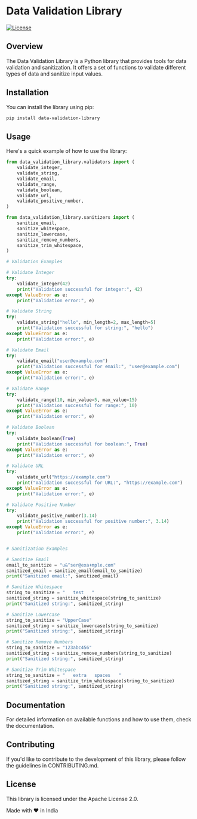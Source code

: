 # Data Validation Library

[![License](https://img.shields.io/badge/license-Apache--2.0-blue.svg)](https://opensource.org/licenses/Apache-2.0)

## Overview

The Data Validation Library is a Python library that provides tools for data validation and sanitization. It offers a set of functions to validate different types of data and sanitize input values.

## Installation

You can install the library using pip:

```bash
pip install data-validation-library
```

## Usage
Here's a quick example of how to use the library:

```Python
from data_validation_library.validators import (
    validate_integer,
    validate_string,
    validate_email,
    validate_range,
    validate_boolean,
    validate_url,
    validate_positive_number,
)

from data_validation_library.sanitizers import (
    sanitize_email,
    sanitize_whitespace,
    sanitize_lowercase,
    sanitize_remove_numbers,
    sanitize_trim_whitespace,
)

# Validation Examples

# Validate Integer
try:
    validate_integer(42)
    print("Validation successful for integer:", 42)
except ValueError as e:
    print("Validation error:", e)

# Validate String
try:
    validate_string("hello", min_length=2, max_length=5)
    print("Validation successful for string:", "hello")
except ValueError as e:
    print("Validation error:", e)

# Validate Email
try:
    validate_email("user@example.com")
    print("Validation successful for email:", "user@example.com")
except ValueError as e:
    print("Validation error:", e)

# Validate Range
try:
    validate_range(10, min_value=5, max_value=15)
    print("Validation successful for range:", 10)
except ValueError as e:
    print("Validation error:", e)

# Validate Boolean
try:
    validate_boolean(True)
    print("Validation successful for boolean:", True)
except ValueError as e:
    print("Validation error:", e)

# Validate URL
try:
    validate_url("https://example.com")
    print("Validation successful for URL:", "https://example.com")
except ValueError as e:
    print("Validation error:", e)

# Validate Positive Number
try:
    validate_positive_number(3.14)
    print("Validation successful for positive number:", 3.14)
except ValueError as e:
    print("Validation error:", e)


# Sanitization Examples

# Sanitize Email
email_to_sanitize = "u&^ser@exa+mple.com"
sanitized_email = sanitize_email(email_to_sanitize)
print("Sanitized email:", sanitized_email)

# Sanitize Whitespace
string_to_sanitize = "   test   "
sanitized_string = sanitize_whitespace(string_to_sanitize)
print("Sanitized string:", sanitized_string)

# Sanitize Lowercase
string_to_sanitize = "UpperCase"
sanitized_string = sanitize_lowercase(string_to_sanitize)
print("Sanitized string:", sanitized_string)

# Sanitize Remove Numbers
string_to_sanitize = "123abc456"
sanitized_string = sanitize_remove_numbers(string_to_sanitize)
print("Sanitized string:", sanitized_string)

# Sanitize Trim Whitespace
string_to_sanitize = "   extra   spaces   "
sanitized_string = sanitize_trim_whitespace(string_to_sanitize)
print("Sanitized string:", sanitized_string)
```

## Documentation
For detailed information on available functions and how to use them, check the documentation.

## Contributing
If you'd like to contribute to the development of this library, please follow the guidelines in CONTRIBUTING.md.

## License
This library is licensed under the Apache License 2.0.


Made with ♥️ in India

